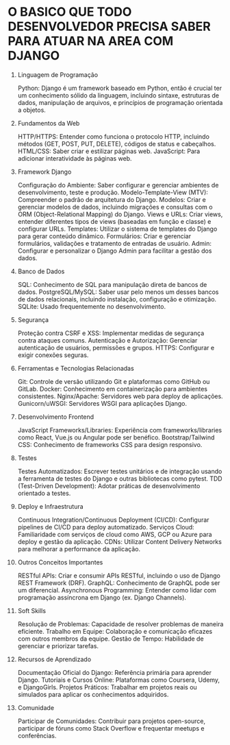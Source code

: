 # O BASICO QUE TODO DESENVOLVEDOR PRECISA SABER PARA ATUAR NA AREA COM DJANGO

1. Linguagem de Programação

    Python: Django é um framework baseado em Python, então é crucial ter um conhecimento sólido da linguagem, incluindo sintaxe, estruturas de dados, manipulação de arquivos, e princípios de programação orientada a objetos.

2. Fundamentos da Web

    HTTP/HTTPS: Entender como funciona o protocolo HTTP, incluindo métodos (GET, POST, PUT, DELETE), códigos de status e cabeçalhos.
    HTML/CSS: Saber criar e estilizar páginas web.
    JavaScript: Para adicionar interatividade às páginas web.

3. Framework Django

    Configuração do Ambiente: Saber configurar e gerenciar ambientes de desenvolvimento, teste e produção.
    Modelo-Template-View (MTV): Compreender o padrão de arquitetura do Django.
    Modelos: Criar e gerenciar modelos de dados, incluindo migrações e consultas com o ORM (Object-Relational Mapping) do Django.
    Views e URLs: Criar views, entender diferentes tipos de views (baseadas em função e classe) e configurar URLs.
    Templates: Utilizar o sistema de templates do Django para gerar conteúdo dinâmico.
    Formulários: Criar e gerenciar formulários, validações e tratamento de entradas de usuário.
    Admin: Configurar e personalizar o Django Admin para facilitar a gestão dos dados.

4. Banco de Dados

    SQL: Conhecimento de SQL para manipulação direta de bancos de dados.
    PostgreSQL/MySQL: Saber usar pelo menos um desses bancos de dados relacionais, incluindo instalação, configuração e otimização.
    SQLite: Usado frequentemente no desenvolvimento.

5. Segurança

    Proteção contra CSRF e XSS: Implementar medidas de segurança contra ataques comuns.
    Autenticação e Autorização: Gerenciar autenticação de usuários, permissões e grupos.
    HTTPS: Configurar e exigir conexões seguras.

6. Ferramentas e Tecnologias Relacionadas

    Git: Controle de versão utilizando Git e plataformas como GitHub ou GitLab.
    Docker: Conhecimento em containerização para ambientes consistentes.
    Nginx/Apache: Servidores web para deploy de aplicações.
    Gunicorn/uWSGI: Servidores WSGI para aplicações Django.

7. Desenvolvimento Frontend

    JavaScript Frameworks/Libraries: Experiência com frameworks/libraries como React, Vue.js ou Angular pode ser benéfico.
    Bootstrap/Tailwind CSS: Conhecimento de frameworks CSS para design responsivo.

8. Testes

    Testes Automatizados: Escrever testes unitários e de integração usando a ferramenta de testes do Django e outras bibliotecas como pytest.
    TDD (Test-Driven Development): Adotar práticas de desenvolvimento orientado a testes.

9. Deploy e Infraestrutura

    Continuous Integration/Continuous Deployment (CI/CD): Configurar pipelines de CI/CD para deploy automatizado.
    Serviços Cloud: Familiaridade com serviços de cloud como AWS, GCP ou Azure para deploy e gestão da aplicação.
    CDNs: Utilizar Content Delivery Networks para melhorar a performance da aplicação.

10. Outros Conceitos Importantes

    RESTful APIs: Criar e consumir APIs RESTful, incluindo o uso de Django REST Framework (DRF).
    GraphQL: Conhecimento de GraphQL pode ser um diferencial.
    Asynchronous Programming: Entender como lidar com programação assíncrona em Django (ex. Django Channels).

11. Soft Skills

    Resolução de Problemas: Capacidade de resolver problemas de maneira eficiente.
    Trabalho em Equipe: Colaboração e comunicação eficazes com outros membros da equipe.
    Gestão de Tempo: Habilidade de gerenciar e priorizar tarefas.

12. Recursos de Aprendizado

    Documentação Oficial do Django: Referência primária para aprender Django.
    Tutoriais e Cursos Online: Plataformas como Coursera, Udemy, e DjangoGirls.
    Projetos Práticos: Trabalhar em projetos reais ou simulados para aplicar os conhecimentos adquiridos.

13. Comunidade

    Participar de Comunidades: Contribuir para projetos open-source, participar de fóruns como Stack Overflow e frequentar meetups e conferências.
